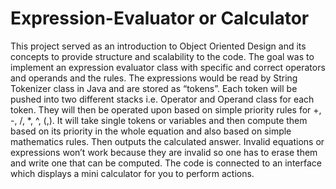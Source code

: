 # Expression-Evaluator or Calculator


This project served as an introduction to Object Oriented Design and its concepts to provide structure and scalability to the code. The goal was to implement an expression evaluator class with specific and correct operators and operands and the rules. The expressions would be read by String Tokenizer class in Java and are stored as “tokens”. Each token will be pushed into two different stacks i.e. Operator and Operand class for each token. They will then be operated upon based on simple priority rules for +, -, /, *, ^, (,). It will take single tokens or variables and then compute them based on its priority in the whole equation and also based on simple mathematics rules. Then outputs the calculated answer. Invalid equations or expressions won’t work because they are invalid so one has to erase them and write one that can be computed. The code is connected to an interface which displays a mini calculator for you to perform actions.